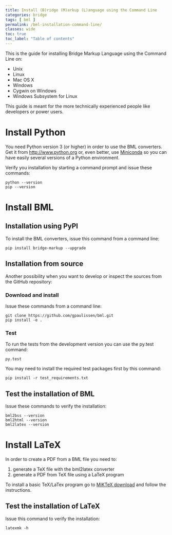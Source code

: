 ```yaml
---
title: Install (B)ridge (M)arkup (L)anguage using the Command Line
categories: bridge
tags: [ bml ]
permalink: /bml-installation-command-line/
classes: wide
toc: true
toc_label: "Table of contents"
---
```


This is the guide for installing Bridge Markup Language using the Command Line on:
- Unix
- Linux
- Mac OS X
- Windows
- Cygwin on Windows
- Windows Subsystem for Linux

This guide is meant for the more technically experienced people like
developers or power users.

# Install Python

You need Python version 3 (or higher) in order to use the BML converters. Get it
from <http://www.python.org> or, even better, use
[Miniconda](https://docs.conda.io/en/latest/miniconda.html) so you can have
easily several versions of a Python environment.

Verify you installation by starting a command prompt and issue these commands:

```
python --version
pip --version
```

# Install BML

## Installation using PyPI

To install the BML converters, issue this command from a command line:

```
pip install bridge-markup --upgrade
```

## Installation from source

Another possibility when you want to develop or inspect the sources from the
GitHub repository:

### Download and install

Issue these commands from a command line:

```
git clone https://github.com/gpaulissen/bml.git
pip install -e .
```

### Test

To run the tests from the development version you can use the py.test command:

```
py.test
```

You may need to install the required test packages first by this command:

```
pip install -r test_requirements.txt
```

## Test the installation of BML

Issue these commands to verify the installation:

```
bml2bss --version
bml2html --version
bml2latex --version
```

# Install LaTeX

In order to create a PDF from a BML file you need to:
1. generate a TeX file with the bml2latex converter
2. generate a PDF from TeX file using a LaTeX program

To install a basic TeX/LaTex program go to [MiKTeX download](https://miktex.org/download) and follow the instructions.

## Test the installation of LaTeX

Issue this command to verify the installation:

```
latexmk -h
```

